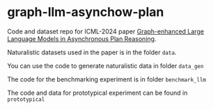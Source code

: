 # graph-llm-asynchow-plan

Code and dataset repo for ICML-2024 paper [Graph-enhanced Large Language Models in Asynchronous Plan Reasoning](https://arxiv.org/abs/2402.02805).

Naturalistic datasets used in the paper is in the folder ```data```.

You can use the code to generate naturalistic data in folder ```data_gen```

The code for the benchmarking experiment is in folder ```benchmark_llm```

The code and data for prototypical experiment can be found in ```prototypical```

